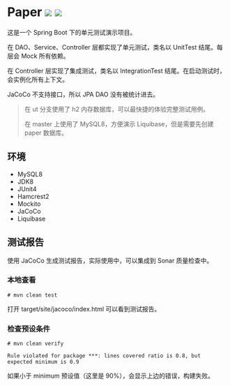 # Paper  ![](https://img.shields.io/badge/build-passing-brightgreen) ![](https://img.shields.io/badge/coverage-100%25-green)

这是一个 Spring Boot 下的单元测试演示项目。

在 DAO、Service、Controller 层都实现了单元测试，类名以 UnitTest 结尾。每层会 Mock 所有依赖。

在 Controller 层实现了集成测试，类名以 IntegrationTest 结尾。在启动测试时，会实例化所有上下文。

JaCoCo 不支持接口，所以 JPA DAO 没有被统计进去。

> 在 ut 分支使用了 h2 内存数据库，可以最快捷的体验完整测试用例。
>
> 在 master 上使用了 MySQL8，方便演示 Liquibase，但是需要先创建 paper 数据库。

## 环境

* MySQL8
* JDK8
* JUnit4
* Hamcrest2
* Mockito
* JaCoCo
* Liquibase

## 测试报告

使用 JaCoCo 生成测试报告，实际使用中，可以集成到 Sonar 质量检查中。

### 本地查看

```
# mvn clean test
```
打开 target/site/jacoco/index.html 可以看到测试报告。

### 检查预设条件

```
# mvn clean verify

Rule violated for package ***: lines covered ratio is 0.8, but expected minimum is 0.9
```
如果小于 minimum 预设值（这里是 90%），会显示上边的错误，构建失败。